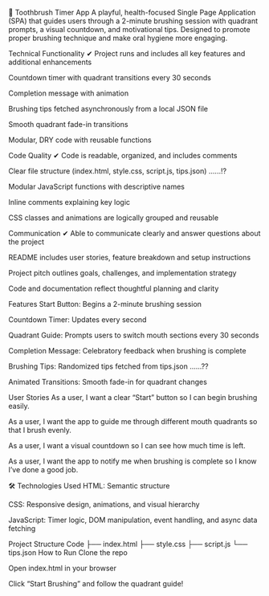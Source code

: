 🦷 Toothbrush Timer App
A playful, health-focused Single Page Application (SPA) that guides users through a 2-minute brushing session with quadrant prompts, a visual countdown, and motivational tips. Designed to promote proper brushing technique and make oral hygiene more engaging.

 Technical Functionality
✔ Project runs and includes all key features and additional enhancements

Countdown timer with quadrant transitions every 30 seconds

Completion message with animation

Brushing tips fetched asynchronously from a local JSON file

Smooth quadrant fade-in transitions

Modular, DRY code with reusable functions

 Code Quality
✔ Code is readable, organized, and includes comments

Clear file structure (index.html, style.css, script.js, tips.json) ......!?

Modular JavaScript functions with descriptive names

Inline comments explaining key logic

CSS classes and animations are logically grouped and reusable

 Communication
✔ Able to communicate clearly and answer questions about the project

README includes user stories, feature breakdown and setup instructions

Project pitch outlines goals, challenges, and implementation strategy

Code and documentation reflect thoughtful planning and clarity

Features
Start Button: Begins a 2-minute brushing session

Countdown Timer: Updates every second

Quadrant Guide: Prompts users to switch mouth sections every 30 seconds

Completion Message: Celebratory feedback when brushing is complete

Brushing Tips: Randomized tips fetched from tips.json ......??

Animated Transitions: Smooth fade-in for quadrant changes

 User Stories
As a user, I want a clear “Start” button so I can begin brushing easily.

As a user, I want the app to guide me through different mouth quadrants so that I brush evenly.

As a user, I want a visual countdown so I can see how much time is left.

As a user, I want the app to notify me when brushing is complete so I know I’ve done a good job.

🛠️ Technologies Used
HTML: Semantic structure

CSS: Responsive design, animations, and visual hierarchy

JavaScript: Timer logic, DOM manipulation, event handling, and async data fetching

 Project Structure
Code
├── index.html
├── style.css
├── script.js
└── tips.json
  How to Run
Clone the repo

Open index.html in your browser

Click “Start Brushing” and follow the quadrant guide!
